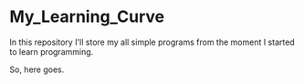 # My_Learning_Curve
In this repository I'll store my all simple programs from the moment I started to learn programming.

So, here goes.
